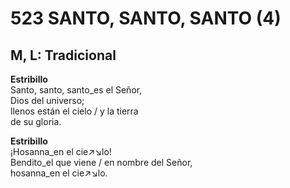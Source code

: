 # 523 SANTO, SANTO, SANTO (4)

## M, L: Tradicional

**Estribillo**  
Santo, santo, santo_es el Señor,  
Dios del universo;  
llenos están el cielo / y la tierra  
de su gloria.  

**Estribillo**  
¡Hosanna_en el cie↗↘lo!  
Bendito_el que viene / en nombre del Señor,  
hosanna_en el cie↗↘lo.  

